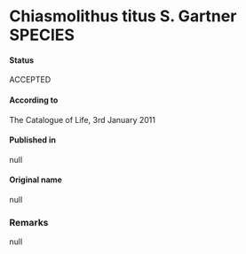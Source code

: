 Chiasmolithus titus S. Gartner SPECIES
=======

#### Status
ACCEPTED

#### According to
The Catalogue of Life, 3rd January 2011

#### Published in
null

#### Original name
null

### Remarks
null